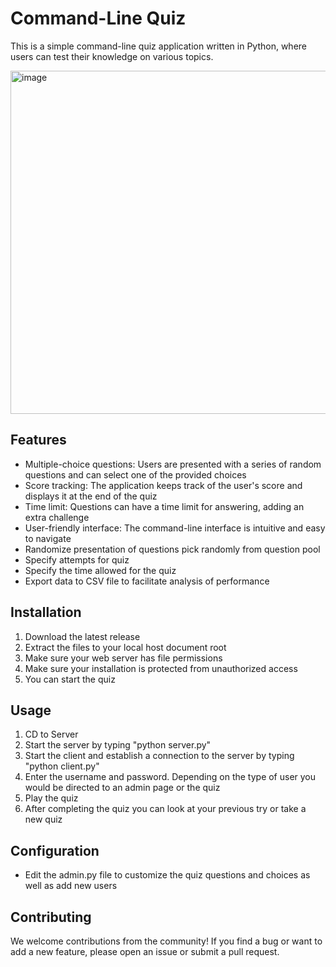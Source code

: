 # Command-Line Quiz

This is a simple command-line quiz application written in Python, where users can test their knowledge on various topics.

<img width="549" alt="image" src="https://github.com/MuhdNaufalTaib/Command-Line-Quiz/assets/166147477/2946649f-05bf-4652-bbcf-db705241f2c2">



## Features

- Multiple-choice questions: Users are presented with a series of random questions and can select one of the provided choices
- Score tracking: The application keeps track of the user's score and displays it at the end of the quiz
- Time limit: Questions can have a time limit for answering, adding an extra challenge
- User-friendly interface: The command-line interface is intuitive and easy to navigate
- Randomize presentation of questions pick randomly from question pool
- Specify attempts for quiz
- Specify the time allowed for the quiz
- Export data to CSV file to facilitate analysis of performance

## Installation

1. Download the latest release
2. Extract the files to your local host document root
3. Make sure your web server has file permissions
4. Make sure your installation is protected from unauthorized access
5. You can start the quiz

## Usage

1. CD to Server
2. Start the server by typing "python server.py"
3. Start the client and establish a connection to the server by typing "python client.py"
4. Enter the username and password. Depending on the type of user you would be directed to an admin page or the quiz
5. Play the quiz
6. After completing the quiz you can look at your previous try or take a new quiz

## Configuration

- Edit the admin.py file to customize the quiz questions and choices as well as add new users

## Contributing
We welcome contributions from the community! If you find a bug or want to add a new feature, please open an issue or submit a pull request.
